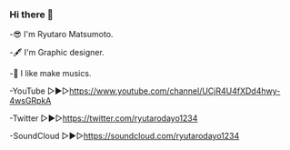 ### Hi there 👋

-😎 I'm Ryutaro Matsumoto.

-🖋 I'm Graphic designer.

-🎵 I like make musics.

-YouTube ▷▶︎▷https://www.youtube.com/channel/UCjR4U4fXDd4hwy-4wsGRpkA

-Twitter ▷▶︎▷https://twitter.com/ryutarodayo1234

-SoundCloud ▷▶︎▷https://soundcloud.com/ryutarodayo1234


